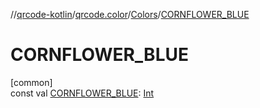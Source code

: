 //[qrcode-kotlin](../../../index.md)/[qrcode.color](../index.md)/[Colors](index.md)/[CORNFLOWER_BLUE](-c-o-r-n-f-l-o-w-e-r_-b-l-u-e.md)

# CORNFLOWER_BLUE

[common]\
const val [CORNFLOWER_BLUE](-c-o-r-n-f-l-o-w-e-r_-b-l-u-e.md): [Int](https://kotlinlang.org/api/latest/jvm/stdlib/kotlin-stdlib/kotlin/-int/index.html)
